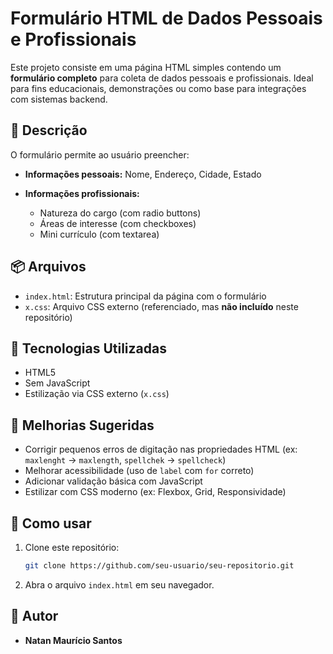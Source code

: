 # Formulário HTML de Dados Pessoais e Profissionais

Este projeto consiste em uma página HTML simples contendo um **formulário completo** para coleta de dados pessoais e profissionais. Ideal para fins educacionais, demonstrações ou como base para integrações com sistemas backend.

## 📄 Descrição

O formulário permite ao usuário preencher:

* **Informações pessoais:** Nome, Endereço, Cidade, Estado
* **Informações profissionais:**

  * Natureza do cargo (com radio buttons)
  * Áreas de interesse (com checkboxes)
  * Mini currículo (com textarea)

## 📦 Arquivos

* `index.html`: Estrutura principal da página com o formulário
* `x.css`: Arquivo CSS externo (referenciado, mas **não incluído** neste repositório)

## 🧰 Tecnologias Utilizadas

* HTML5
* Sem JavaScript
* Estilização via CSS externo (`x.css`)

## 🚧 Melhorias Sugeridas

* Corrigir pequenos erros de digitação nas propriedades HTML (ex: `maxlenght` → `maxlength`, `spellchek` → `spellcheck`)
* Melhorar acessibilidade (uso de `label` com `for` correto)
* Adicionar validação básica com JavaScript
* Estilizar com CSS moderno (ex: Flexbox, Grid, Responsividade)

## 📌 Como usar

1. Clone este repositório:

   ```bash
   git clone https://github.com/seu-usuario/seu-repositorio.git
   ```
2. Abra o arquivo `index.html` em seu navegador.

## 👤 Autor

* **Natan Maurício Santos**

